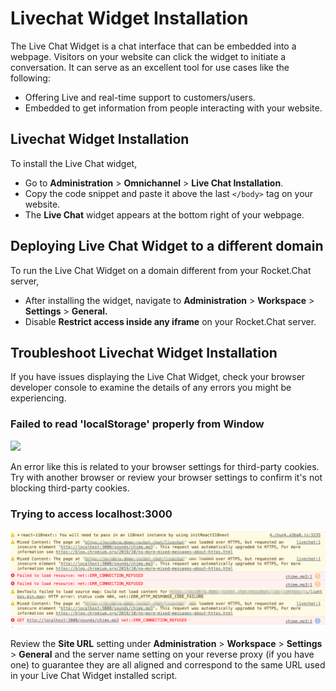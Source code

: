 # Livechat Widget Installation

The Live Chat Widget is a chat interface that can be embedded into a webpage. Visitors on your website can click the widget to initiate a conversation. It can serve as an excellent tool for use cases like the following:

* Offering Live and real-time support to customers/users.
* Embedded to get information from people interacting with your website.

## Livechat Widget Installation

To install the Live Chat widget,

* Go to **Administration** > **Omnichannel** > **Live Chat Installation**.
* Copy the code snippet and paste it above the last `</body>` tag on your website.
* The **Live Chat** widget appears at the bottom right of your webpage.

## Deploying Live Chat Widget to a different domain

To run the Live Chat Widget on a domain different from your Rocket.Chat server,

* After installing the widget, navigate to **Administration** > **Workspace** > **Settings** > **General.**
* Disable **Restrict access inside any iframe** on your Rocket.Chat server.

## Troubleshoot Livechat Widget Installation

If you have issues displaying the Live Chat Widget, check your browser developer console to examine the details of any errors you might be experiencing.

### Failed to read 'localStorage' properly from Window

![](<../../.gitbook/assets/Clipboard - May 12, 2022 4\_21 PM.png>)

An error like this is related to your browser settings for third-party cookies. Try with another browser or review your browser settings to confirm it's not blocking third-party cookies.

### Trying to access localhost:3000

![](<../../.gitbook/assets/Clipboard -2.png>)

Review the **Site URL** setting under **Administration** > **Workspace** > **Settings** > **General** and the server name setting on your reverse proxy (if you have one) to guarantee they are all aligned and correspond to the same URL used in your Live Chat Widget installed script.
